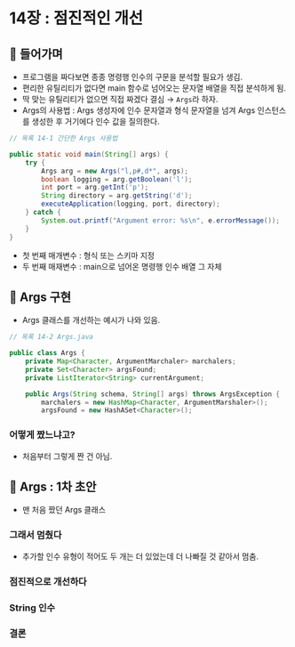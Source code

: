 # 14장 : 점진적인 개선
## 📌 들어가며

- 프로그램을 짜다보면 종종 명령행 인수의 구문을 분석할 필요가 생김.
- 편리한 유틸리티가 없다면 main 함수로 넘어오는 문자열 배열을 직접 분석하게 됨.
- 딱 맞는 유틸리티가 없으면 직접 짜겠다 결심 → `Args`라 하자.
- Args의 사용법 : Args 생성자에 인수 문자열과 형식 문자열을 넘겨 Args 인스턴스를 생성한 후 거기에다 인수 값을 질의한다.

```java
// 목록 14-1 간단한 Args 사용법

public static void main(String[] args) {
	try {
		Args arg = new Args("l,p#,d*", args);
		boolean logging = arg.getBoolean('l');
		int port = arg.getInt('p');
		String directory = arg.getString('d');
		executeApplication(logging, port, directory);
	} catch {
		System.out.printf("Argument error: %s\n", e.errorMessage());
	}
}
```

- 첫 번째 매개변수 : 형식 또는 스키마 지정
- 두 번째 매재변수 : main으로 넘어온 명령행 인수 배열 그 자체

## 📌 Args 구현

- Args 클래스를 개선하는 예시가 나와 있음.
```java
// 목록 14-2 Args.java

public class Args {
	private Map<Character, ArgumentMarchaler> marchalers;
	private Set<Character> argsFound;
	private ListIterator<String> currentArgument;

	public Args(String schema, String[] args) throws ArgsException {
		marchalers = new HashMap<Character, ArgumentMarshaler>();
		argsFound = new HashASet<Character>();
```

### 어떻게 짰느냐고?

- 처음부터 그렇게 짠 건 아님.

## 📌 Args : 1차 초안

- 맨 처음 짰던 Args 클래스
### 그래서 멈췄다
- 추가할 인수 유형이 적어도 두 개는 더 있었는데 더 나빠질 것 같아서 멈춤.

### 점진적으로 개선하다

### String 인수

### 결론
